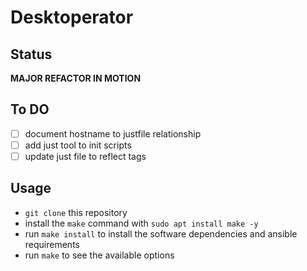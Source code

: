 # Desktoperator

## Status

**MAJOR REFACTOR IN MOTION**

## To DO

- [ ] document hostname to justfile relationship
- [ ] add just tool to init scripts
- [ ] update just file to reflect tags

## Usage

- `git clone` this repository
- install the `make` command with `sudo apt install make -y`
- run `make install` to install the software dependencies and ansible requirements
- run `make` to see the available options
